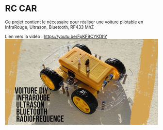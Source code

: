 # RC CAR
Ce projet contient le nécessaire pour réaliser une voiture pilotable en InfraRouge, Ultrason, Bluetooth, RF433 MhZ

Lien vers la vidéo : https://youtu.be/FpKF9CYKDhY
![alt text](https://github.com/electrocodeur/RC_CAR/blob/main/miniature.png?raw=true)
